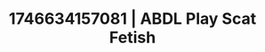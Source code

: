 ---
categories:
- Skin-to-skin fantasy
- Nerdy seduction
- Lustful narration
- AI-generated
- Digital dominatrix
- Erotic dreamscape
- ASMR
- Cosplay
image: /assets/images/1746634157081.jpg
layout: post
seo:
  description: Featured content with exclusive ABDL Play, Scat Fetish. HD images available.
  keywords: ABDL Play, Scat Fetish
  og_image: /assets/images/1746634157081.jpg
  schema_type: VisualArtwork
tags:
- ABDL Play
- Scat Fetish
- '#1746634157081'
title: 1746634157081 | ABDL Play Scat Fetish
---
